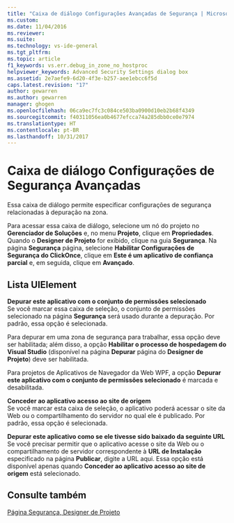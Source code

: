 ```yaml
---
title: "Caixa de diálogo Configurações Avançadas de Segurança | Microsoft Docs"
ms.custom: 
ms.date: 11/04/2016
ms.reviewer: 
ms.suite: 
ms.technology: vs-ide-general
ms.tgt_pltfrm: 
ms.topic: article
f1_keywords: vs.err.debug_in_zone_no_hostproc
helpviewer_keywords: Advanced Security Settings dialog box
ms.assetid: 2e7aefe9-6d20-4f3e-b257-aee1ebcc6f5d
caps.latest.revision: "17"
author: gewarren
ms.author: gewarren
manager: ghogen
ms.openlocfilehash: 06ca9ec7fc3c084ce503ba0900d10eb2b68f4349
ms.sourcegitcommit: f40311056ea0b4677efcca74a285dbb0ce0e7974
ms.translationtype: HT
ms.contentlocale: pt-BR
ms.lasthandoff: 10/31/2017
---
```

# <a name="advanced-security-settings-dialog-box"></a>Caixa de diálogo Configurações de Segurança Avançadas
Essa caixa de diálogo permite especificar configurações de segurança relacionadas à depuração na zona.  
  
 Para acessar essa caixa de diálogo, selecione um nó do projeto no **Gerenciador de Soluções** e, no menu **Projeto**, clique em **Propriedades**. Quando o **Designer de Projeto** for exibido, clique na guia **Segurança**. Na página **Segurança** página, selecione **Habilitar Configurações de Segurança do ClickOnce**, clique em **Este é um aplicativo de confiança parcial** e, em seguida, clique em **Avançado**.  
  
## <a name="uielement-list"></a>Lista UIElement  
 **Depurar este aplicativo com o conjunto de permissões selecionado**  
 Se você marcar essa caixa de seleção, o conjunto de permissões selecionado na página **Segurança** será usado durante a depuração. Por padrão, essa opção é selecionada.  
  
 Para depurar em uma zona de segurança para trabalhar, essa opção deve ser habilitada; além disso, a opção **Habilitar o processo de hospedagem do Visual Studio** (disponível na página **Depurar** página do **Designer de Projeto**) deve ser habilitada.  
  
 Para projetos de Aplicativos de Navegador da Web WPF, a opção **Depurar este aplicativo com o conjunto de permissões selecionado** é marcada e desabilitada.  
  
 **Conceder ao aplicativo acesso ao site de origem**  
 Se você marcar esta caixa de seleção, o aplicativo poderá acessar o site da Web ou o compartilhamento do servidor no qual ele é publicado. Por padrão, essa opção é selecionada.  
  
 **Depurar este aplicativo como se ele tivesse sido baixado da seguinte URL**  
 Se você precisar permitir que o aplicativo acesse o site da Web ou o compartilhamento de servidor correspondente à **URL de Instalação** especificado na página **Publicar**, digite a URL aqui. Essa opção está disponível apenas quando **Conceder ao aplicativo acesso ao site de origem** está selecionado.  
  
## <a name="see-also"></a>Consulte também  
 [Página Segurança, Designer de Projeto](../../ide/reference/security-page-project-designer.md)